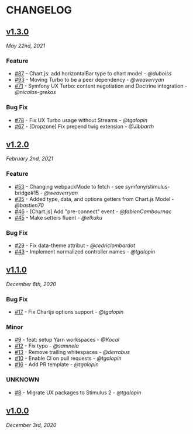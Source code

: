# CHANGELOG

## [v1.3.0](https://github.com/symfony/maker-bundle/releases/tag/v1.3.0)

*May 22nd, 2021*

### Feature

- [#87](https://github.com/symfony/ux/pull/87) - Chart.js: add horizontalBar type to chart model - *@duboiss*
- [#93](https://github.com/symfony/ux/pull/93) - Moving Turbo to be a peer dependency - *@weaverryan*
- [#71](https://github.com/symfony/ux/pull/71) - Symfony UX Turbo: content negotiation and Doctrine integration - *@nicolas-grekas*

### Bug Fix

- [#78](https://github.com/symfony/ux/pull/78) - Fix UX Turbo usage without Streams - *@tgalopin*
- [#67](https://github.com/symfony/ux/pull/67) - [Dropzone] Fix prepend twig extension - *@Jibbarth*

## [v1.2.0](https://github.com/symfony/maker-bundle/releases/tag/v1.2.0)

*February 2nd, 2021*

### Feature

- [#53](https://github.com/symfony/ux/pull/53) - Changing webpackMode to fetch - see symfony/stimulus-bridge#15 - *@weaverryan*
- [#35](https://github.com/symfony/ux/pull/35) - Added type, data, and options getters from Chart.js Model - *@bastien70*
- [#46](https://github.com/symfony/ux/pull/46) - [Chart.js] Add "pre-connect" event - *@fabienCambournac*
- [#45](https://github.com/symfony/ux/pull/45) - Make setters fluent - *@elkuku*

### Bug Fix

- [#29](https://github.com/symfony/ux/pull/29) - Fix data-theme attribut - *@cedriclombardot*
- [#43](https://github.com/symfony/ux/pull/43) - Implement normalized controller names - *@tgalopin*

## [v1.1.0](https://github.com/symfony/maker-bundle/releases/tag/v1.1.0)

*December 6th, 2020*

### Bug Fix

- [#17](https://github.com/symfony/ux/pull/17) - Fix Chartjs options support - *@tgalopin*

### Minor

- [#9](https://github.com/symfony/ux/pull/9) - feat: setup Yarn workspaces - *@Kocal*
- [#12](https://github.com/symfony/ux/pull/12) - Fix typo - *@samnela*
- [#13](https://github.com/symfony/ux/pull/13) - Remove trailing whitespaces - *@derrabus*
- [#10](https://github.com/symfony/ux/pull/10) - Enable CI on pull requests - *@tgalopin*
- [#16](https://github.com/symfony/ux/pull/16) - Add PR template - *@tgalopin*

### UNKNOWN

- [#8](https://github.com/symfony/ux/pull/8) - Migrate UX packages to Stimulus 2 - *@tgalopin*

## [v1.0.0](https://github.com/symfony/maker-bundle/releases/tag/v1.0.0)

*December 3rd, 2020*


